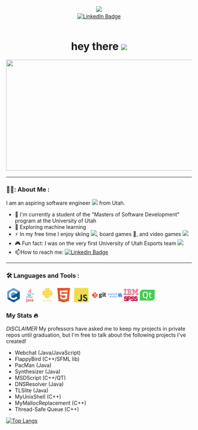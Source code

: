 <div id="header" align="center">
  <img src="https://cdn.discordapp.com/attachments/670007877175607302/1065099506066137208/20230117_194408.jpg" width="100"/>
</div>
<div id="badges" align="center">
  <a href="https://www.linkedin.com/in/josh-adams-ba4775260/">
    <img src="https://img.shields.io/badge/LinkedIn-blue?style=for-the-badge&logo=linkedin&logoColor=white" alt="LinkedIn Badge"/>
  </a>
</div>
<div align="center">
<img src="https://komarev.com/ghpvc/?username=adamjosh11&style=flat-square&color=blue" alt="" align="center" />
</div>
<h1 align="center">
  hey there
  <img src="https://media.giphy.com/media/hvRJCLFzcasrR4ia7z/giphy.gif" width="30px"/>
</h1>
<div align="center">
  <img src="https://media.giphy.com/media/L1R1tvI9svkIWwpVYr/giphy.gif" width="600" height="300"/>
</div>

---


### 👨‍💻: About Me :
I am an aspiring software engineer <img src="https://media.giphy.com/media/WUlplcMpOCEmTGBtBW/giphy.gif" width="30"> from Utah.

- 🔭 I'm currently a student of the "Masters of Software Development" program at the University of Utah
- 🌱 Exploring machine learning
- ⚡ In my free time I enjoy skiing <img src="https://media.giphy.com/media/3o6ZtgP6TUYDJBu9CE/giphy.gif" width ="30">, board games 🎲, and video games <img src="https://media.giphy.com/media/YTtqB2j5EN7IA/giphy.gif" width ="30">
- 🎮 Fun fact: I was on the very first University of Utah Esports team <img src="https://media.giphy.com/media/RtdRhc7TxBxB0YAsK6/giphy.gif" width ="30">
- :mailbox:How to reach me: [![Linkedin Badge](https://img.shields.io/badge/-LinkedIn-blue?style=flat&logo=Linkedin&logoColor=white)](https://www.linkedin.com/in/josh-adams-ba4775260/)

---


### 🛠️ Languages and Tools :
<div>
  <img src="https://github.com/devicons/devicon/blob/master/icons/c/c-original.svg" title="C++" **alt="C++" width="40" height="40"/>
  <img src="https://github.com/devicons/devicon/blob/master/icons/java/java-original-wordmark.svg" title="Java" alt="Java" width="40" height="40"/>&nbsp;
  <img src="https://github.com/devicons/devicon/blob/master/icons/python/python-plain-wordmark.svg" title="Python" **alt="Python" width="40" height="40"/>
  <img src="https://github.com/devicons/devicon/blob/master/icons/html5/html5-original.svg" title="HTML5" alt="HTML" width="40" height="40"/>&nbsp;
  <img src="https://github.com/devicons/devicon/blob/master/icons/javascript/javascript-original.svg" title="JavaScript" alt="JavaScript" width="40" height="40"/>&nbsp;
  <img src="https://github.com/devicons/devicon/blob/master/icons/git/git-original-wordmark.svg" title="Git" **alt="Git" width="40" height="40"/>
  <img src="https://github.com/devicons/devicon/blob/master/icons/androidstudio/androidstudio-plain-wordmark.svg" title="Android_Studio" **alt="Android_Studio" width="40" height="40"/>
  <img src="https://github.com/devicons/devicon/blob/master/icons/spss/spss-plain.svg" title="SPSS" **alt="SPSS" width="40" height="40"/>
  <img src="https://raw.githubusercontent.com/devicons/devicon/1119b9f84c0290e0f0b38982099a2bd027a48bf1/icons/qt/qt-original.svg" title="QT" width="40" height="40"/>
</div>

### My Stats 🔥
  *DISCLAIMER* My professors have asked me to keep my projects in private repos until graduation, but I'm free to talk about the following projects I've created!
- Webchat (Java/JavaScript)
- FlappyBird (C++/SFML lib)
- PacMan (Java)
- Synthesizer (Java)
- MSDScript (C++/QT)
- DNSResolver (Java)
- TLSlite (Java)
- MyUnixShell (C++)
- MyMallocReplacement (C++)
- Thread-Safe Queue (C++)
 
[![Top Langs](https://read-me-stats.vercel.app/api/top-langs/?username=adamjosh11&layout=compact&theme=vision-friendly-dark)](https://github.com/adamjosh11/readme-stats)


